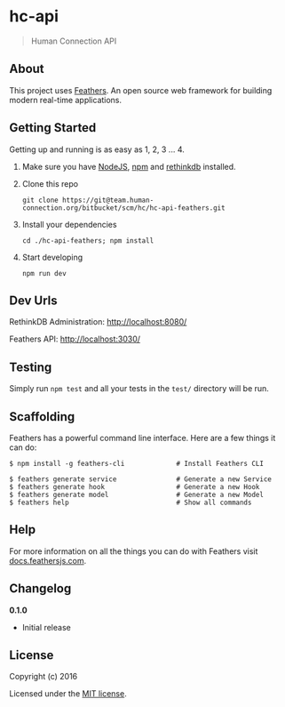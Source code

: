 # hc-api

> Human Connection API

## About

This project uses [Feathers](http://feathersjs.com). An open source web framework for building modern real-time applications.

## Getting Started

Getting up and running is as easy as 1, 2, 3 ... 4.

1. Make sure you have [NodeJS](https://nodejs.org/), [npm](https://www.npmjs.com/) and [rethinkdb](https://www.rethinkdb.com/docs/install/)  installed.

2. Clone this repo
    ```
    git clone https://git@team.human-connection.org/bitbucket/scm/hc/hc-api-feathers.git
    ```
    
3. Install your dependencies

    ```
    cd ./hc-api-feathers; npm install
    ```

4. Start developing

    ```
    npm run dev
    ```

## Dev Urls

RethinkDB Administration: [http://localhost:8080/](http://localhost:8080/)

Feathers API: [http://localhost:3030/](http://localhost:3030/)

## Testing

Simply run `npm test` and all your tests in the `test/` directory will be run.

## Scaffolding

Feathers has a powerful command line interface. Here are a few things it can do:

```
$ npm install -g feathers-cli             # Install Feathers CLI

$ feathers generate service               # Generate a new Service
$ feathers generate hook                  # Generate a new Hook
$ feathers generate model                 # Generate a new Model
$ feathers help                           # Show all commands
```

## Help

For more information on all the things you can do with Feathers visit [docs.feathersjs.com](http://docs.feathersjs.com).

## Changelog

__0.1.0__

- Initial release

## License

Copyright (c) 2016

Licensed under the [MIT license](LICENSE).

